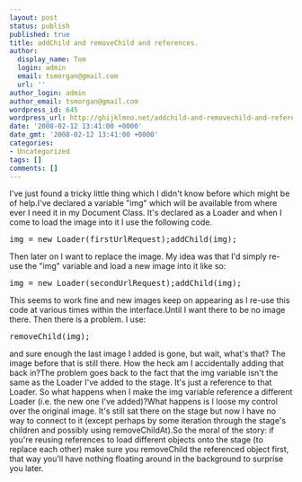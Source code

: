 ```yaml
---
layout: post
status: publish
published: true
title: addChild and removeChild and references.
author:
  display_name: Tom
  login: admin
  email: tsmorgan@gmail.com
  url: ''
author_login: admin
author_email: tsmorgan@gmail.com
wordpress_id: 645
wordpress_url: http://ghijklmno.net/addchild-and-removechild-and-references/
date: '2008-02-12 13:41:00 +0000'
date_gmt: '2008-02-12 13:41:00 +0000'
categories:
- Uncategorized
tags: []
comments: []
---
```

<p>I've just found a tricky little thing which I didn't know before which might be of help.I've declared a variable "img" which will be available from where ever I need it in my Document Class. It's declared as a Loader and when I come to load the image into it I use the following code.
<pre>img = new Loader(firstUrlRequest);addChild(img);</pre>Then later on I want to replace the image. My idea was that I'd simply re-use the "img" variable and load a new image into it like so:
<pre>img = new Loader(secondUrlRequest);addChild(img);</pre>This seems to work fine and new images keep on appearing as I re-use this code at various times within the interface.Until I want there to be no image there. Then there is a problem. I use:
<pre>removeChild(img);</pre>and sure enough the last image I added is gone, but wait, what's that? The image before that is still there. How the heck am I accidentally adding that back in?The problem goes back to the fact that the img variable isn't the same as the Loader I've added to the stage. It's just a reference to that Loader. So what happens when I make the img variable reference a different Loader (i.e. the new one I've added)?What happens is I loose my control over the original image. It's still sat there on the stage but now I have no way to connect to it (except perhaps by some iteration through the stage's children and possibly using removeChildAt).So the moral of the story: if you're reusing references to load different objects onto the stage (to replace each other) make sure you removeChild the referenced object first, that way you'll have nothing floating around in the background to surprise you later.</p>


